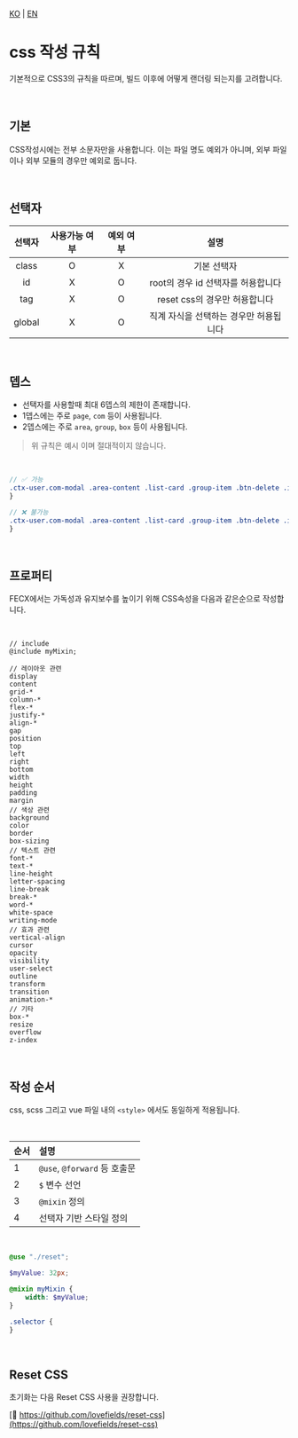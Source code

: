 [KO](./css_ko.md) | [EN](./css_en.md)

# css 작성 규칙

기본적으로 CSS3의 규칙을 따르며, 빌드 이후에 어떻게 랜더링 되는지를 고려합니다.

<br>

## 기본

CSS작성시에는 전부 소문자만을 사용합니다. 이는 파일 명도 예외가 아니며, 외부 파일이나 외부 모듈의 경우만 예외로 둡니다.

<br>

## 선택자

| 선택자 | 사용가능 여부 | 예외 여부 |                  설명                  |
| :----: | :-----------: | :-------: | :------------------------------------: |
| class  |       O       |     X     |              기본 선택자               |
|   id   |       X       |     O     |   root의 경우 id 선택자를 허용합니다   |
|  tag   |       X       |     O     |     reset css의 경우만 허용합니다      |
| global |       X       |     O     | 직계 자식을 선택하는 경우만 허용됩니다 |

<br>

## 뎁스

-   선택자를 사용할때 최대 6뎁스의 제한이 존재합니다.
-   1뎁스에는 주로 `page`, `com` 등이 사용됩니다.
-   2뎁스에는 주로 `area`, `group`, `box` 등이 사용됩니다.

> 위 규칙은 예시 이며 절대적이지 않습니다.

<br>

```scss
// ✅ 가능
.ctx-user.com-modal .area-content .list-card .group-item .btn-delete .icon {
}

// ❌ 불가능
.ctx-user.com-modal .area-content .list-card .group-item .btn-delete .icon .path {
}
```

<br>

## 프로퍼티

FECX에서는 가독성과 유지보수를 높이기 위해 CSS속성을 다음과 같은순으로 작성합니다.

<br>

```
// include
@include myMixin;

// 레이아웃 관련
display
content
grid-*
column-*
flex-*
justify-*
align-*
gap
position
top
left
right
bottom
width
height
padding
margin
// 색상 관련
background
color
border
box-sizing
// 텍스트 관련
font-*
text-*
line-height
letter-spacing
line-break
break-*
word-*
white-space
writing-mode
// 효과 관련
vertical-align
cursor
opacity
visibility
user-select
outline
transform
transition
animation-*
// 기타
box-*
resize
overflow
z-index
```

<br>

## 작성 순서

css, scss 그리고 vue 파일 내의 `<style>` 에서도 동일하게 적용됩니다.

<br>

| 순서 | 설명                         |
| :--- | :--------------------------- |
| 1    | `@use`, `@forward` 등 호출문 |
| 2    | `$` 변수 선언                |
| 3    | `@mixin` 정의                |
| 4    | 선택자 기반 스타일 정의      |

<br>

```scss
@use "./reset";

$myValue: 32px;

@mixin myMixin {
    width: $myValue;
}

.selector {
}
```

<br>

## Reset CSS

초기화는 다음 Reset CSS 사용을 권장합니다.

[🔗 https://github.com/lovefields/reset-css](https://github.com/lovefields/reset-css)
